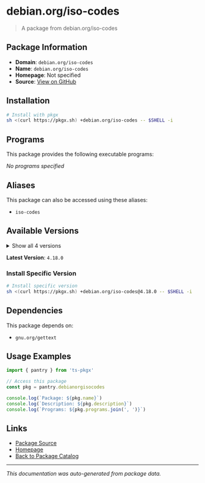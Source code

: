 # debian.org/iso-codes

> A package from debian.org/iso-codes

## Package Information

- **Domain**: `debian.org/iso-codes`
- **Name**: `debian.org/iso-codes`
- **Homepage**: Not specified
- **Source**: [View on GitHub](https://github.com/pkgxdev/pantry/tree/main/projects/debian.org/iso-codes/package.yml)

## Installation

```bash
# Install with pkgx
sh <(curl https://pkgx.sh) +debian.org/iso-codes -- $SHELL -i
```

## Programs

This package provides the following executable programs:

*No programs specified*

## Aliases

This package can also be accessed using these aliases:

- `iso-codes`

## Available Versions

<details>
<summary>Show all 4 versions</summary>

- `4.18.0`, `4.17.0`, `4.16.0`, `4.15.0`

</details>

**Latest Version**: `4.18.0`

### Install Specific Version

```bash
# Install specific version
sh <(curl https://pkgx.sh) +debian.org/iso-codes@4.18.0 -- $SHELL -i
```

## Dependencies

This package depends on:

- `gnu.org/gettext`

## Usage Examples

```typescript
import { pantry } from 'ts-pkgx'

// Access this package
const pkg = pantry.debianorgisocodes

console.log(`Package: ${pkg.name}`)
console.log(`Description: ${pkg.description}`)
console.log(`Programs: ${pkg.programs.join(', ')}`)
```

## Links

- [Package Source](https://github.com/pkgxdev/pantry/tree/main/projects/debian.org/iso-codes/package.yml)
- [Homepage](#)
- [Back to Package Catalog](../package-catalog.md)

---

*This documentation was auto-generated from package data.*
